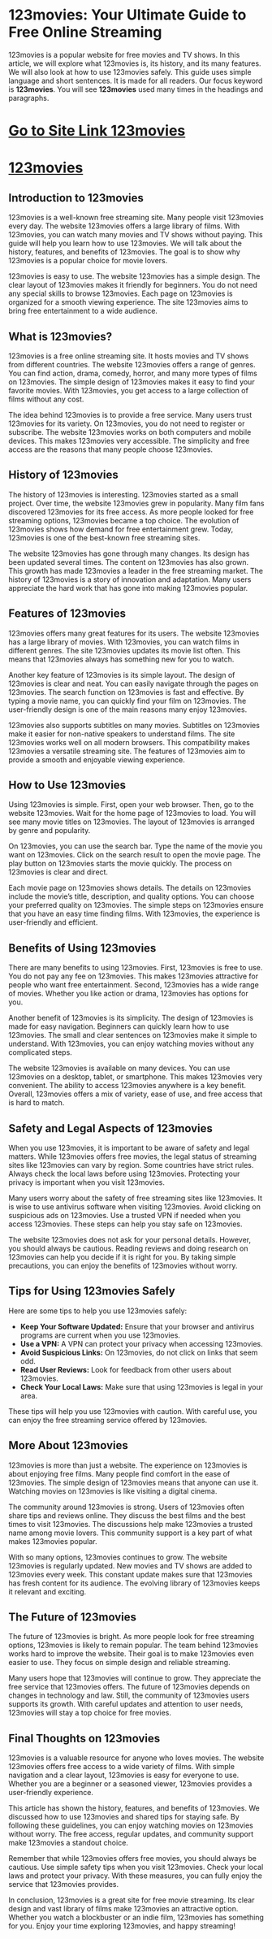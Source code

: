 # 123movies: Your Ultimate Guide to Free Online Streaming

123movies is a popular website for free movies and TV shows. In this article, we will explore what 123movies is, its history, and its many features. We will also look at how to use 123movies safely. This guide uses simple language and short sentences. It is made for all readers. Our focus keyword is **123movies**. You will see **123movies** used many times in the headings and paragraphs.

# [Go to Site Link 123movies](https://sabro.online/123movies-1080p-720p-download-and-watch-full-hd-movie/)

# [123movies](https://sabro.online/123movies-1080p-720p-download-and-watch-full-hd-movie/) 


## Introduction to 123movies

123movies is a well-known free streaming site. Many people visit 123movies every day. The website 123movies offers a large library of films. With 123movies, you can watch many movies and TV shows without paying. This guide will help you learn how to use 123movies. We will talk about the history, features, and benefits of 123movies. The goal is to show why 123movies is a popular choice for movie lovers.

123movies is easy to use. The website 123movies has a simple design. The clear layout of 123movies makes it friendly for beginners. You do not need any special skills to browse 123movies. Each page on 123movies is organized for a smooth viewing experience. The site 123movies aims to bring free entertainment to a wide audience.

## What is 123movies?

123movies is a free online streaming site. It hosts movies and TV shows from different countries. The website 123movies offers a range of genres. You can find action, drama, comedy, horror, and many more types of films on 123movies. The simple design of 123movies makes it easy to find your favorite movies. With 123movies, you get access to a large collection of films without any cost.

The idea behind 123movies is to provide a free service. Many users trust 123movies for its variety. On 123movies, you do not need to register or subscribe. The website 123movies works on both computers and mobile devices. This makes 123movies very accessible. The simplicity and free access are the reasons that many people choose 123movies.

## History of 123movies

The history of 123movies is interesting. 123movies started as a small project. Over time, the website 123movies grew in popularity. Many film fans discovered 123movies for its free access. As more people looked for free streaming options, 123movies became a top choice. The evolution of 123movies shows how demand for free entertainment grew. Today, 123movies is one of the best-known free streaming sites.

The website 123movies has gone through many changes. Its design has been updated several times. The content on 123movies has also grown. This growth has made 123movies a leader in the free streaming market. The history of 123movies is a story of innovation and adaptation. Many users appreciate the hard work that has gone into making 123movies popular.

## Features of 123movies

123movies offers many great features for its users. The website 123movies has a large library of movies. With 123movies, you can watch films in different genres. The site 123movies updates its movie list often. This means that 123movies always has something new for you to watch.

Another key feature of 123movies is its simple layout. The design of 123movies is clear and neat. You can easily navigate through the pages on 123movies. The search function on 123movies is fast and effective. By typing a movie name, you can quickly find your film on 123movies. The user-friendly design is one of the main reasons many enjoy 123movies.

123movies also supports subtitles on many movies. Subtitles on 123movies make it easier for non-native speakers to understand films. The site 123movies works well on all modern browsers. This compatibility makes 123movies a versatile streaming site. The features of 123movies aim to provide a smooth and enjoyable viewing experience.

## How to Use 123movies

Using 123movies is simple. First, open your web browser. Then, go to the website 123movies. Wait for the home page of 123movies to load. You will see many movie titles on 123movies. The layout of 123movies is arranged by genre and popularity.

On 123movies, you can use the search bar. Type the name of the movie you want on 123movies. Click on the search result to open the movie page. The play button on 123movies starts the movie quickly. The process on 123movies is clear and direct.

Each movie page on 123movies shows details. The details on 123movies include the movie’s title, description, and quality options. You can choose your preferred quality on 123movies. The simple steps on 123movies ensure that you have an easy time finding films. With 123movies, the experience is user-friendly and efficient.

## Benefits of Using 123movies

There are many benefits to using 123movies. First, 123movies is free to use. You do not pay any fee on 123movies. This makes 123movies attractive for people who want free entertainment. Second, 123movies has a wide range of movies. Whether you like action or drama, 123movies has options for you.

Another benefit of 123movies is its simplicity. The design of 123movies is made for easy navigation. Beginners can quickly learn how to use 123movies. The small and clear sentences on 123movies make it simple to understand. With 123movies, you can enjoy watching movies without any complicated steps.

The website 123movies is available on many devices. You can use 123movies on a desktop, tablet, or smartphone. This makes 123movies very convenient. The ability to access 123movies anywhere is a key benefit. Overall, 123movies offers a mix of variety, ease of use, and free access that is hard to match.

## Safety and Legal Aspects of 123movies

When you use 123movies, it is important to be aware of safety and legal matters. While 123movies offers free movies, the legal status of streaming sites like 123movies can vary by region. Some countries have strict rules. Always check the local laws before using 123movies. Protecting your privacy is important when you visit 123movies.

Many users worry about the safety of free streaming sites like 123movies. It is wise to use antivirus software when visiting 123movies. Avoid clicking on suspicious ads on 123movies. Use a trusted VPN if needed when you access 123movies. These steps can help you stay safe on 123movies.

The website 123movies does not ask for your personal details. However, you should always be cautious. Reading reviews and doing research on 123movies can help you decide if it is right for you. By taking simple precautions, you can enjoy the benefits of 123movies without worry.

## Tips for Using 123movies Safely

Here are some tips to help you use 123movies safely:

- **Keep Your Software Updated:** Ensure that your browser and antivirus programs are current when you use 123movies.
- **Use a VPN:** A VPN can protect your privacy when accessing 123movies.
- **Avoid Suspicious Links:** On 123movies, do not click on links that seem odd.
- **Read User Reviews:** Look for feedback from other users about 123movies.
- **Check Your Local Laws:** Make sure that using 123movies is legal in your area.

These tips will help you use 123movies with caution. With careful use, you can enjoy the free streaming service offered by 123movies.

## More About 123movies

123movies is more than just a website. The experience on 123movies is about enjoying free films. Many people find comfort in the ease of 123movies. The simple design of 123movies means that anyone can use it. Watching movies on 123movies is like visiting a digital cinema.

The community around 123movies is strong. Users of 123movies often share tips and reviews online. They discuss the best films and the best times to visit 123movies. The discussions help make 123movies a trusted name among movie lovers. This community support is a key part of what makes 123movies popular.

With so many options, 123movies continues to grow. The website 123movies is regularly updated. New movies and TV shows are added to 123movies every week. This constant update makes sure that 123movies has fresh content for its audience. The evolving library of 123movies keeps it relevant and exciting.

## The Future of 123movies

The future of 123movies is bright. As more people look for free streaming options, 123movies is likely to remain popular. The team behind 123movies works hard to improve the website. Their goal is to make 123movies even easier to use. They focus on simple design and reliable streaming.

Many users hope that 123movies will continue to grow. They appreciate the free service that 123movies offers. The future of 123movies depends on changes in technology and law. Still, the community of 123movies users supports its growth. With careful updates and attention to user needs, 123movies will stay a top choice for free movies.

## Final Thoughts on 123movies

123movies is a valuable resource for anyone who loves movies. The website 123movies offers free access to a wide variety of films. With simple navigation and a clear layout, 123movies is easy for everyone to use. Whether you are a beginner or a seasoned viewer, 123movies provides a user-friendly experience.

This article has shown the history, features, and benefits of 123movies. We discussed how to use 123movies and shared tips for staying safe. By following these guidelines, you can enjoy watching movies on 123movies without worry. The free access, regular updates, and community support make 123movies a standout choice.

Remember that while 123movies offers free movies, you should always be cautious. Use simple safety tips when you visit 123movies. Check your local laws and protect your privacy. With these measures, you can fully enjoy the service that 123movies provides.

In conclusion, 123movies is a great site for free movie streaming. Its clear design and vast library of films make 123movies an attractive option. Whether you watch a blockbuster or an indie film, 123movies has something for you. Enjoy your time exploring 123movies, and happy streaming!
